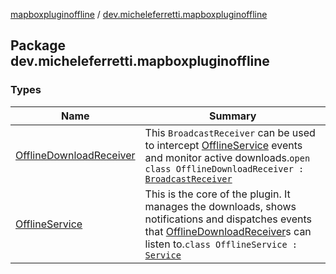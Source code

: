 [mapboxpluginoffline](../index.md) / [dev.micheleferretti.mapboxpluginoffline](./index.md)

## Package dev.micheleferretti.mapboxpluginoffline

### Types

| Name | Summary |
|---|---|
| [OfflineDownloadReceiver](-offline-download-receiver/index.md) | This `BroadcastReceiver` can be used to intercept [OfflineService](-offline-service/index.md) events and monitor active downloads.`open class OfflineDownloadReceiver : `[`BroadcastReceiver`](https://developer.android.com/reference/android/content/BroadcastReceiver.html) |
| [OfflineService](-offline-service/index.md) | This is the core of the plugin. It manages the downloads, shows notifications and dispatches events that [OfflineDownloadReceiver](-offline-download-receiver/index.md)s can listen to.`class OfflineService : `[`Service`](https://developer.android.com/reference/android/app/Service.html) |
